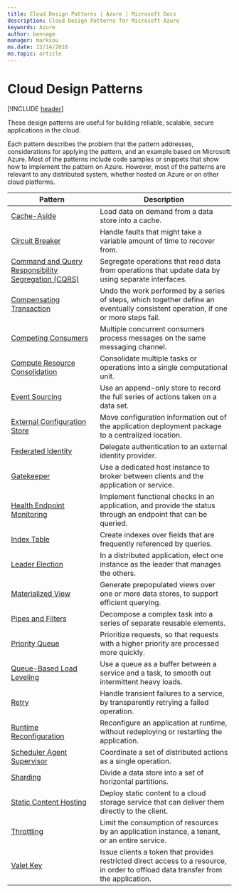 ```yaml
---
title: Cloud Design Patterns | Azure | Microsoft Docs 
description: Cloud Design Patterns for Microsoft Azure
keywords: Azure
author: bennage
manager: marksou
ms.date: 12/14/2016
ms.topic: article
---
```


# Cloud Design Patterns

[!INCLUDE [header](./_includes/header.md)]

These design patterns are useful for building reliable, scalable, secure applications in the cloud.

Each pattern describes the problem that the pattern addresses, considerations for applying the pattern, and an example based on Microsoft Azure. Most of the patterns include code samples or snippets that show how to implement the pattern on Azure. However, most of the patterns are relevant to any distributed system, whether hosted on Azure or on other cloud platforms.

| Pattern | Description |
| ------- | ----------- |
| [Cache-Aside](cache-aside.md) | Load data on demand from a data store into a cache. |
| [Circuit Breaker](circuit-breaker.md) | Handle faults that might take a variable amount of time to recover from. |
| [Command and Query Responsibility Segregation (CQRS)](command-and-query-responsibility-segregation-cqrs.md) | Segregate operations that read data from operations that update data by using separate interfaces. |
| [Compensating Transaction](compensating-transaction.md) | Undo the work performed by a series of steps, which together define an eventually consistent operation, if one or more steps fail.  |
| [Competing Consumers](competing-consumers.md) | Multiple concurrent consumers process messages on the same messaging channel.  |
| [Compute Resource Consolidation](compute-resource-consolidation.md) | Consolidate multiple tasks or operations into a single computational unit. | 
| [Event Sourcing](event-sourcing.md) | Use an append-only store to record the full series of actions taken on a data set.  |
| [External Configuration Store](external-configuration-store.md) | Move configuration information out of the application deployment package to a centralized location. |
| [Federated Identity](federated-identity.md) | Delegate authentication to an external identity provider.  |
| [Gatekeeper](gatekeeper.md) | Use a dedicated host instance to broker between clients and the application or service. | 
| [Health Endpoint Monitoring](health-endpoint-monitoring.md) | Implement functional checks in an application, and provide the status through an endpoint that can be queried. | 
| [Index Table](index-table.md) | Create indexes over fields that are frequently referenced by queries. |
| [Leader Election](leader-election.md) | In a distributed application, elect one instance as the leader that manages the others. | 
| [Materialized View](materialized-view.md) | Generate prepopulated views over one or more data stores, to support efficient querying. | 
| [Pipes and Filters](pipes-and-filters.md) | Decompose a complex task into a series of separate reusable elements.  |
| [Priority Queue](priority-queue.md) | Prioritize requests, so that requests with a higher priority are processed more quickly. | 
| [Queue-Based Load Leveling](queue-based-load-leveling.md) | Use a queue as a buffer between a service and a task, to smooth out intermittent heavy loads. |
| [Retry](retry.md) | Handle transient failures to a service, by transparently retrying a failed operation. |
| [Runtime Reconfiguration](runtime-reconfiguration.md) | Reconfigure an application at runtime, without redeploying or restarting the application. | 
| [Scheduler Agent Supervisor](scheduler-agent-supervisor.md) | Coordinate a set of distributed actions as a single operation. |
| [Sharding](sharding.md) | Divide a data store into a set of horizontal partitions.  |
| [Static Content Hosting](static-content-hosting.md) | Deploy static content to a cloud storage service that can deliver them directly to the client. | 
| [Throttling](throttling.md) | Limit the consumption of resources by an application instance, a tenant, or an entire service.  |
| [Valet Key](valet-key.md) | Issue clients a token that provides restricted direct access to a resource, in order to offload data transfer from the application. |

